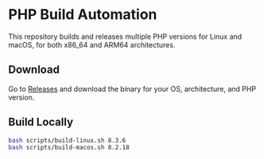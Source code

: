 # PHP Build Automation

This repository builds and releases multiple PHP versions for Linux and macOS, for both x86_64 and ARM64 architectures.

## Download

Go to [Releases](https://github.com/youruser/php-build/releases) and download the binary for your OS, architecture, and PHP version.

## Build Locally

```bash
bash scripts/build-linux.sh 8.3.6
bash scripts/build-macos.sh 8.2.18
```
